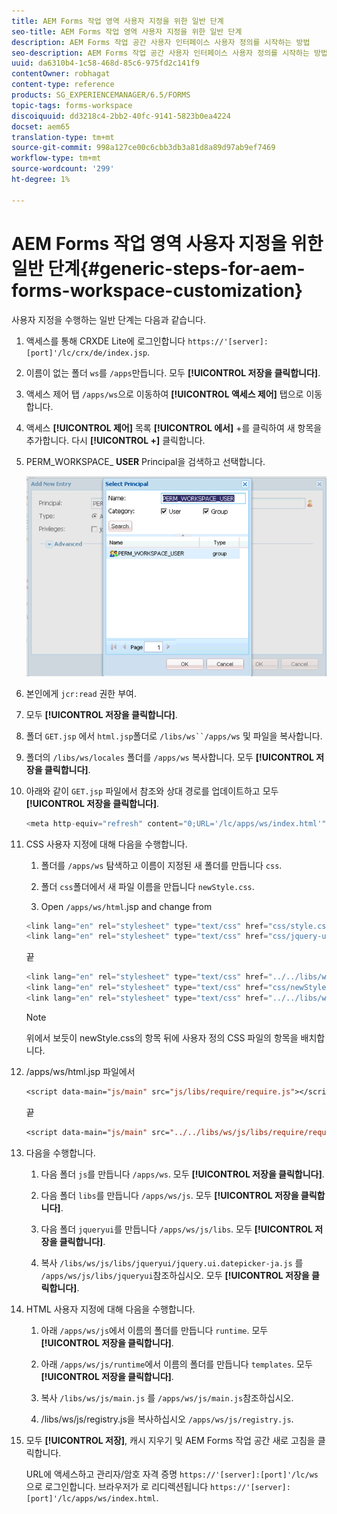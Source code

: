```yaml
---
title: AEM Forms 작업 영역 사용자 지정을 위한 일반 단계
seo-title: AEM Forms 작업 영역 사용자 지정을 위한 일반 단계
description: AEM Forms 작업 공간 사용자 인터페이스 사용자 정의를 시작하는 방법
seo-description: AEM Forms 작업 공간 사용자 인터페이스 사용자 정의를 시작하는 방법
uuid: da6310b4-1c58-468d-85c6-975fd2c141f9
contentOwner: robhagat
content-type: reference
products: SG_EXPERIENCEMANAGER/6.5/FORMS
topic-tags: forms-workspace
discoiquuid: dd3218c4-2bb2-40fc-9141-5823b0ea4224
docset: aem65
translation-type: tm+mt
source-git-commit: 998a127ce00c6cbb3db3a81d8a89d97ab9ef7469
workflow-type: tm+mt
source-wordcount: '299'
ht-degree: 1%

---
```



# AEM Forms 작업 영역 사용자 지정을 위한 일반 단계{#generic-steps-for-aem-forms-workspace-customization}

사용자 지정을 수행하는 일반 단계는 다음과 같습니다.

1. 액세스를 통해 CRXDE Lite에 로그인합니다 `https://'[server]:[port]'/lc/crx/de/index.jsp`.
1. 이름이 없는 폴더 `ws`를 `/apps`만듭니다. 모두 **[!UICONTROL 저장을 클릭합니다]**.
1. 액세스 제어 탭 `/apps/ws`으로 이동하여 **[!UICONTROL 액세스 제어]** 탭으로 이동합니다.
1. 액세스 **[!UICONTROL 제어]** 목록 **[!UICONTROL 에서]** +를 클릭하여 새 항목을 추가합니다. 다시 **[!UICONTROL +]** 클릭합니다.
1. PERM_WORKSPACE_ **USER** Principal을 검색하고 선택합니다.

   ![HTML 작업 영역을 사용자 정의하기 위한 일반 단계의 일부로 PERM_WORKSPACE_USER 주도자를 선택합니다.](assets/perm_workspace_user.png)

1. 본인에게 `jcr:read` 권한 부여.
1. 모두 **[!UICONTROL 저장을 클릭합니다]**.
1. 폴더 `GET.jsp` 에서 `html.jsp`폴더로 `/libs/ws``/apps/ws` 및 파일을 복사합니다.
1. 폴더의 `/libs/ws/locales` 폴더를 `/apps/ws` 복사합니다. 모두 **[!UICONTROL 저장을 클릭합니다]**.
1. 아래와 같이 `GET.jsp` 파일에서 참조와 상대 경로를 업데이트하고 모두 **[!UICONTROL 저장을 클릭합니다]**.

   ```javascript
   <meta http-equiv="refresh" content="0;URL='/lc/apps/ws/index.html'" />
   ```

1. CSS 사용자 지정에 대해 다음을 수행합니다.

   1. 폴더를 `/apps/ws` 탐색하고 이름이 지정된 새 폴더를 만듭니다 `css`.

   1. 폴더 `css`폴더에서 새 파일 이름을 만듭니다 `newStyle.css`.

   1. Open `/apps/ws/html`.jsp and change from

   ```javascript
   <link lang="en" rel="stylesheet" type="text/css" href="css/style.css" />
   <link lang="en" rel="stylesheet" type="text/css" href="css/jquery-ui.css"/>
   ```

   끝

   ```javascript
   <link lang="en" rel="stylesheet" type="text/css" href="../../libs/ws/css/style.css" />
   <link lang="en" rel="stylesheet" type="text/css" href="css/newStyle.css" />
   <link lang="en" rel="stylesheet" type="text/css" href="../../libs/ws/css/jquery-ui.css"/>
   ```

   >[!NOTE]
   >
   >위에서 보듯이 newStyle.css의 항목 뒤에 사용자 정의 CSS 파일의 항목을 배치합니다.

1. /apps/ws/html.jsp 파일에서

   ```jsp
   <script data-main="js/main" src="js/libs/require/require.js"></script>
   ```

   끝

   ```jsp
   <script data-main="js/main" src="../../libs/ws/js/libs/require/require.js"></script>
   ```

1. 다음을 수행합니다.

   1. 다음 폴더 `js`를 만듭니다 `/apps/ws`. 모두 **[!UICONTROL 저장을 클릭합니다]**.

   1. 다음 폴더 `libs`를 만듭니다 `/apps/ws/js`. 모두 **[!UICONTROL 저장을 클릭합니다]**.

   1. 다음 폴더 `jqueryui`를 만듭니다 `/apps/ws/js/libs`. 모두 **[!UICONTROL 저장을 클릭합니다]**.

   1. 복사 `/libs/ws/js/libs/jqueryui/jquery.ui.datepicker-ja.js` 를 `/apps/ws/js/libs/jqueryui`참조하십시오. 모두 **[!UICONTROL 저장을 클릭합니다]**.

1. HTML 사용자 지정에 대해 다음을 수행합니다.

   1. 아래 `/apps/ws/js`에서 이름의 폴더를 만듭니다 `runtime`. 모두 **[!UICONTROL 저장을 클릭합니다]**.

   1. 아래 `/apps/ws/js/runtime`에서 이름의 폴더를 만듭니다 `templates`. 모두 **[!UICONTROL 저장을 클릭합니다]**.

   1. 복사 `/libs/ws/js/main.js` 를 `/apps/ws/js/main.js`참조하십시오.

   1. /libs/ws/js/registry.js을 복사하십시오 `/apps/ws/js/registry.js`.

1. 모두 **[!UICONTROL 저장]**, 캐시 지우기 및 AEM Forms 작업 공간 새로 고침을 클릭합니다.

   URL에 액세스하고 관리자/암호 자격 증명 `https://'[server]:[port]'/lc/ws` 으로 로그인합니다. 브라우저가 로 리디렉션됩니다 `https://'[server]:[port]'/lc/apps/ws/index.html`.
